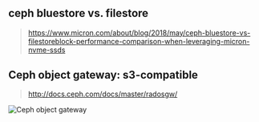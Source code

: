 #

## ceph bluestore vs. filestore

> https://www.micron.com/about/blog/2018/may/ceph-bluestore-vs-filestoreblock-performance-comparison-when-leveraging-micron-nvme-ssds

## Ceph object gateway: s3-compatible

> http://docs.ceph.com/docs/master/radosgw/

![Ceph object gateway](http://docs.ceph.com/docs/master/_images/ditaa-50d12451eb76c5c72c4574b08f0320b39a42e5f1.png)